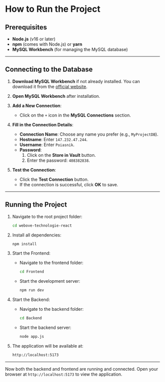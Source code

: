 
# How to Run the Project

## Prerequisites

- **Node.js** (v16 or later)
- **npm** (comes with Node.js) or **yarn**
- **MySQL Workbench** (for managing the MySQL database)

---

## Connecting to the Database

1. **Download MySQL Workbench** if not already installed. You can download it from the [official website](https://dev.mysql.com/downloads/workbench/).

2. **Open MySQL Workbench** after installation.

3. **Add a New Connection**:
   - Click on the `+` icon in the **MySQL Connections** section.

4. **Fill in the Connection Details**:
   - **Connection Name**: Choose any name you prefer (e.g., `MyProjectDB`).
   - **Hostname**: Enter `147.232.47.244`.
   - **Username**: Enter `Poiasnik`.
   - **Password**:
      1. Click on the **Store in Vault** button.
      2. Enter the password: `408382838`.

5. **Test the Connection**:
   - Click the **Test Connection** button.
   - If the connection is successful, click **OK** to save.

---

## Running the Project

1. Navigate to the root project folder:
   ```bash
   cd webove-technologie-react
   ```

2. Install all dependencies:
   ```bash
   npm install
   ```

3. Start the Frontend:
   - Navigate to the frontend folder:
     ```bash
     cd Frontend
     ```
   - Start the development server:
     ```bash
     npm run dev
     ```

4. Start the Backend:
   - Navigate to the backend folder:
     ```bash
     cd Backend
     ```
   - Start the backend server:
     ```bash
     node app.js
     ```

5. The application will be available at:
   ```bash
   http://localhost:5173
   ```

---

Now both the backend and frontend are running and connected. Open your browser at `http://localhost:5173` to view the application.
